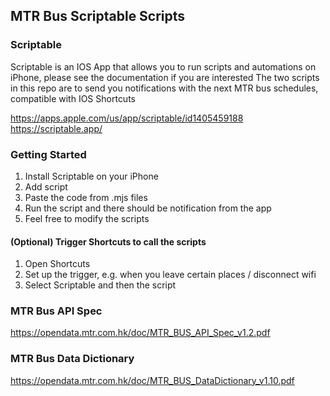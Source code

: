 ## MTR Bus Scriptable Scripts

### Scriptable

Scriptable is an IOS App that allows you to run scripts and automations on iPhone, please see the documentation if you are interested
The two scripts in this repo are to send you notifications with the next MTR bus schedules, compatible with IOS Shortcuts

https://apps.apple.com/us/app/scriptable/id1405459188
https://scriptable.app/

### Getting Started

1. Install Scriptable on your iPhone
2. Add script
3. Paste the code from .mjs files
4. Run the script and there should be notification from the app
5. Feel free to modify the scripts

#### (Optional) Trigger Shortcuts to call the scripts

1. Open Shortcuts
2. Set up the trigger, e.g. when you leave certain places / disconnect wifi
3. Select Scriptable and then the script

### MTR Bus API Spec

https://opendata.mtr.com.hk/doc/MTR_BUS_API_Spec_v1.2.pdf

### MTR Bus Data Dictionary

https://opendata.mtr.com.hk/doc/MTR_BUS_DataDictionary_v1.10.pdf
